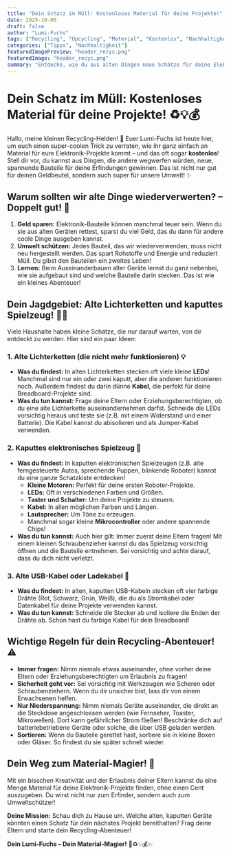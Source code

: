 ```yaml
---
title: "Dein Schatz im Müll: Kostenloses Material für deine Projekte!"
date: 2025-10-06
draft: false
author: "Lumi-Fuchs"
tags: ["Recycling", "Upcycling", "Material", "Kostenlos", "Nachhaltigkeit", "Basteln", "Tipps"]
categories: ["Tipps", "Nachhaltigkeit"]
featuredImagePreview: "header_recyc.png"
featuredImage: "header_recyc.png"
summary: "Entdecke, wie du aus alten Dingen neue Schätze für deine Elektronik-Projekte machst! Lerne, wie du Kabel, LEDs und andere Bauteile aus kaputten Geräten rettest und ihnen ein zweites Leben schenkst."
---
```


# Dein Schatz im Müll: Kostenloses Material für deine Projekte! ♻️💡💰

Hallo, meine kleinen Recycling-Helden! 🦊 Euer Lumi-Fuchs ist heute hier, um euch einen super-coolen Trick zu verraten, wie ihr ganz einfach an Material für eure Elektronik-Projekte kommt – und das oft sogar **kostenlos**! Stell dir vor, du kannst aus Dingen, die andere wegwerfen würden, neue, spannende Bauteile für deine Erfindungen gewinnen. Das ist nicht nur gut für deinen Geldbeutel, sondern auch super für unsere Umwelt! ✨

## Warum sollten wir alte Dinge wiederverwerten? – Doppelt gut! 🌱

1.  **Geld sparen:** Elektronik-Bauteile können manchmal teuer sein. Wenn du sie aus alten Geräten rettest, sparst du viel Geld, das du dann für andere coole Dinge ausgeben kannst.
2.  **Umwelt schützen:** Jedes Bauteil, das wir wiederverwenden, muss nicht neu hergestellt werden. Das spart Rohstoffe und Energie und reduziert Müll. Du gibst den Bauteilen ein zweites Leben!
3.  **Lernen:** Beim Auseinanderbauen alter Geräte lernst du ganz nebenbei, wie sie aufgebaut sind und welche Bauteile darin stecken. Das ist wie ein kleines Abenteuer!

## Dein Jagdgebiet: Alte Lichterketten und kaputtes Spielzeug! 🎄🤖

Viele Haushalte haben kleine Schätze, die nur darauf warten, von dir entdeckt zu werden. Hier sind ein paar Ideen:

### 1. Alte Lichterketten (die nicht mehr funktionieren) 💡

*   **Was du findest:** In alten Lichterketten stecken oft viele kleine **LEDs**! Manchmal sind nur ein oder zwei kaputt, aber die anderen funktionieren noch. Außerdem findest du darin dünne **Kabel**, die perfekt für deine Breadboard-Projekte sind.
*   **Was du tun kannst:** Frage deine Eltern oder Erziehungsberechtigten, ob du eine alte Lichterkette auseinandernehmen darfst. Schneide die LEDs vorsichtig heraus und teste sie (z.B. mit einem Widerstand und einer Batterie). Die Kabel kannst du abisolieren und als Jumper-Kabel verwenden.

### 2. Kaputtes elektronisches Spielzeug 🧸

*   **Was du findest:** In kaputten elektronischen Spielzeugen (z.B. alte ferngesteuerte Autos, sprechende Puppen, blinkende Roboter) kannst du eine ganze Schatzkiste entdecken!
    *   **Kleine Motoren:** Perfekt für deine ersten Roboter-Projekte.
    *   **LEDs:** Oft in verschiedenen Farben und Größen.
    *   **Taster und Schalter:** Um deine Projekte zu steuern.
    *   **Kabel:** In allen möglichen Farben und Längen.
    *   **Lautsprecher:** Um Töne zu erzeugen.
    *   Manchmal sogar kleine **Mikrocontroller** oder andere spannende Chips!
*   **Was du tun kannst:** Auch hier gilt: Immer zuerst deine Eltern fragen! Mit einem kleinen Schraubenzieher kannst du das Spielzeug vorsichtig öffnen und die Bauteile entnehmen. Sei vorsichtig und achte darauf, dass du dich nicht verletzt.

### 3. Alte USB-Kabel oder Ladekabel 🔌

*   **Was du findest:** In alten, kaputten USB-Kabeln stecken oft vier farbige Drähte (Rot, Schwarz, Grün, Weiß), die du als Stromkabel oder Datenkabel für deine Projekte verwenden kannst.
*   **Was du tun kannst:** Schneide die Stecker ab und isoliere die Enden der Drähte ab. Schon hast du farbige Kabel für dein Breadboard!

## Wichtige Regeln für dein Recycling-Abenteuer! ⚠️

*   **Immer fragen:** Nimm niemals etwas auseinander, ohne vorher deine Eltern oder Erziehungsberechtigten um Erlaubnis zu fragen!
*   **Sicherheit geht vor:** Sei vorsichtig mit Werkzeugen wie Scheren oder Schraubenziehern. Wenn du dir unsicher bist, lass dir von einem Erwachsenen helfen.
*   **Nur Niederspannung:** Nimm niemals Geräte auseinander, die direkt an die Steckdose angeschlossen werden (wie Fernseher, Toaster, Mikrowellen). Dort kann gefährlicher Strom fließen! Beschränke dich auf batteriebetriebene Geräte oder solche, die über USB geladen werden.
*   **Sortieren:** Wenn du Bauteile gerettet hast, sortiere sie in kleine Boxen oder Gläser. So findest du sie später schnell wieder.

## Dein Weg zum Material-Magier! 🌟

Mit ein bisschen Kreativität und der Erlaubnis deiner Eltern kannst du eine Menge Material für deine Elektronik-Projekte finden, ohne einen Cent auszugeben. Du wirst nicht nur zum Erfinder, sondern auch zum Umweltschützer!

**Deine Mission:** Schau dich zu Hause um. Welche alten, kaputten Geräte könnten einen Schatz für dein nächstes Projekt bereithalten? Frag deine Eltern und starte dein Recycling-Abenteuer!

**Dein Lumi-Fuchs – Dein Material-Magier!** 🦊♻️💡💰✨
